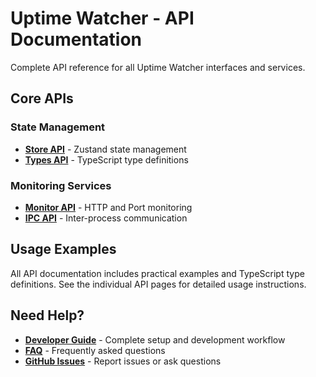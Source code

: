 # Uptime Watcher - API Documentation

Complete API reference for all Uptime Watcher interfaces and services.

## Core APIs

### State Management

- **[Store API](store-api)** - Zustand state management
- **[Types API](types-api)** - TypeScript type definitions

### Monitoring Services

- **[Monitor API](monitor-api)** - HTTP and Port monitoring
- **[IPC API](ipc-api)** - Inter-process communication

## Usage Examples

All API documentation includes practical examples and TypeScript type definitions. See the individual API pages for detailed usage instructions.

## Need Help?

- **[Developer Guide](../guides/Developer-Guide)** - Complete setup and development workflow
- **[FAQ](../guides/FAQ)** - Frequently asked questions
- **[GitHub Issues](https://github.com/Nick2bad4u/Uptime-Watcher/issues)** - Report issues or ask questions
